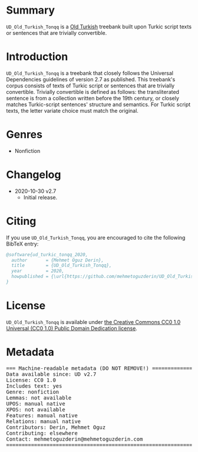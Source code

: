 # Summary
`UD_Old_Turkish_Tonqq` is a [Old Turkish](https://iso639-3.sil.org/code/otk) treebank built upon Turkic script texts or sentences that are trivially convertible.


# Introduction
`UD_Old_Turkish_Tonqq` is a treebank that closely follows the Universal Dependencies guidelines of version 2.7 as published.
This treebank's corpus consists of texts of Turkic script or sentences that are trivially convertible. Trivially
convertible is defined as follows: the transliterated sentence is from a collection written before the
19th century, or closely matches Turkic-script sentences' structure and semantics. For Turkic
script texts, the letter variate choice must match the original.


# Genres
* Nonfiction


# Changelog
* 2020-10-30 v2.7
  * Initial release.


# Citing
If you use `UD_Old_Turkish_Tonqq`, you are encouraged to cite the following BibTeX entry:
```BibTeX
@software{ud_turkic_tonqq_2020,
  author       = {Mehmet Oguz Derin},
  title        = {UD_Old_Turkish_Tonqq},
  year         = 2020,
  howpublished = {\url{https://github.com/mehmetoguzderin/UD_Old_Turkish_Tonqq}}
}
```


# License
`UD_Old_Turkish_Tonqq` is available under
[the Creative Commons CC0 1.0 Universal (CC0 1.0) Public Domain Dedication license](LICENSE.md).


# Metadata
<pre>
=== Machine-readable metadata (DO NOT REMOVE!) ================================
Data available since: UD v2.7
License: CC0 1.0
Includes text: yes
Genre: nonfiction
Lemmas: not available
UPOS: manual native
XPOS: not available
Features: manual native
Relations: manual native
Contributors: Derin, Mehmet Oguz
Contributing: elsewhere
Contact: mehmetoguzderin@mehmetoguzderin.com
===============================================================================
</pre>
